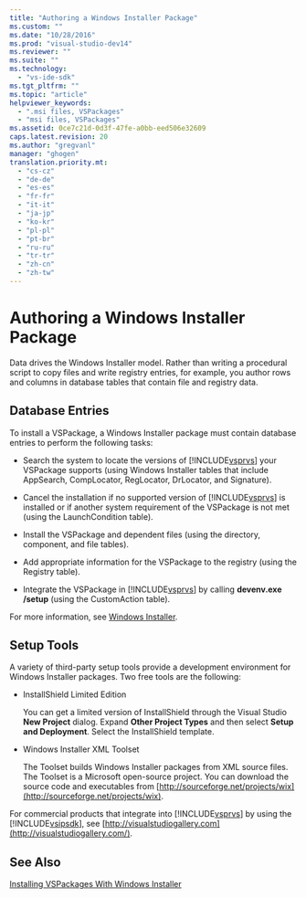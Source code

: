 ```yaml
---
title: "Authoring a Windows Installer Package"
ms.custom: ""
ms.date: "10/28/2016"
ms.prod: "visual-studio-dev14"
ms.reviewer: ""
ms.suite: ""
ms.technology: 
  - "vs-ide-sdk"
ms.tgt_pltfrm: ""
ms.topic: "article"
helpviewer_keywords: 
  - ".msi files, VSPackages"
  - "msi files, VSPackages"
ms.assetid: 0ce7c21d-0d3f-47fe-a0bb-eed506e32609
caps.latest.revision: 20
ms.author: "gregvanl"
manager: "ghogen"
translation.priority.mt: 
  - "cs-cz"
  - "de-de"
  - "es-es"
  - "fr-fr"
  - "it-it"
  - "ja-jp"
  - "ko-kr"
  - "pl-pl"
  - "pt-br"
  - "ru-ru"
  - "tr-tr"
  - "zh-cn"
  - "zh-tw"
---
```

# Authoring a Windows Installer Package
Data drives the Windows Installer model. Rather than writing a procedural script to copy files and write registry entries, for example, you author rows and columns in database tables that contain file and registry data.  
  
## Database Entries  
 To install a VSPackage, a Windows Installer package must contain database entries to perform the following tasks:  
  
-   Search the system to locate the versions of [!INCLUDE[vsprvs](../../code-quality/includes/vsprvs_md.md)] your VSPackage supports (using Windows Installer tables that include AppSearch, CompLocator, RegLocator, DrLocator, and Signature).  
  
-   Cancel the installation if no supported version of [!INCLUDE[vsprvs](../../code-quality/includes/vsprvs_md.md)] is installed or if another system requirement of the VSPackage is not met (using the LaunchCondition table).  
  
-   Install the VSPackage and dependent files (using the directory, component, and file tables).  
  
-   Add appropriate information for the VSPackage to the registry (using the Registry table).  
  
-   Integrate the VSPackage in [!INCLUDE[vsprvs](../../code-quality/includes/vsprvs_md.md)] by calling **devenv.exe /setup** (using the CustomAction table).  
  
 For more information, see [Windows Installer](http://msdn.microsoft.com/library/cc185688\(VS.85\).aspx).  
  
## Setup Tools  
 A variety of third-party setup tools provide a development environment for Windows Installer packages. Two free tools are the following:  
  
-   InstallShield Limited Edition  
  
     You can get a limited version of InstallShield through the Visual Studio **New Project** dialog. Expand **Other Project Types** and then select **Setup and Deployment**. Select the InstallShield template.  
  
-   Windows Installer XML Toolset  
  
     The Toolset builds Windows Installer packages from XML source files. The Toolset is a Microsoft open-source project. You can download the source code and executables from [http://sourceforge.net/projects/wix](http://sourceforge.net/projects/wix).  
  
 For commercial products that integrate into [!INCLUDE[vsprvs](../../code-quality/includes/vsprvs_md.md)] by using the [!INCLUDE[vsipsdk](../../extensibility/includes/vsipsdk_md.md)], see [http://visualstudiogallery.com](http://visualstudiogallery.com/).  
  
## See Also  
 [Installing VSPackages With Windows Installer](../../extensibility/internals/installing-vspackages-with-windows-installer.md)